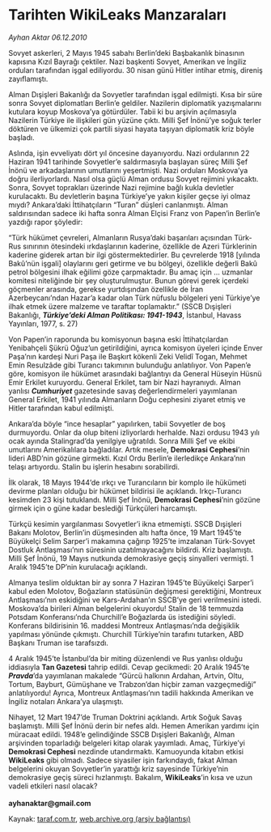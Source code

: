 # Tarihten WikiLeaks Manzaraları

*Ayhan Aktar 06.12.2010*

<div class="yazi"><p>Sovyet askerleri, 2 Mayıs 1945 sabahı Berlin’deki Başbakanlık binasının kapısına Kızıl Bayrağı çektiler. Nazi başkenti Sovyet, Amerikan ve İngiliz orduları tarafından işgal ediliyordu. 30 nisan günü Hitler intihar etmiş, direniş zayıflamıştı. </p>
<p>Alman Dışişleri Bakanlığı da Sovyetler tarafından işgal edilmişti. Kısa bir süre sonra Sovyet diplomatları Berlin’e geldiler. Nazilerin diplomatik yazışmalarını kutulara koyup Moskova’ya götürdüler. Tabii ki bu arşivin açılmasıyla Nazilerin Türkiye ile ilişkileri gün yüzüne çıktı. Milli Şef İnönü’ye soğuk terler döktüren ve ülkemizi çok partili siyasi hayata taşıyan diplomatik kriz böyle başladı.</p>
<p>Aslında, işin evveliyatı dört yıl öncesine dayanıyordu. Nazi ordularının 22 Haziran 1941 tarihinde Sovyetler’e saldırmasıyla başlayan süreç Milli Şef İnönü ve arkadaşlarının umutlarını yeşertmişti. Nazi orduları Moskova’ya doğru ilerliyorlardı. Nasıl olsa güçlü Alman ordusu Sovyet rejimini yıkacaktı. Sonra, Sovyet toprakları üzerinde Nazi rejimine bağlı kukla devletler kurulacaktı. Bu devletlerin başına Türkiye’ye yakın kişiler geçse iyi olmaz mıydı? Ankara’daki İttihatçıların “Turan” düşleri canlanmıştı. Alman saldırısından sadece iki hafta sonra Alman Elçisi Franz von Papen’in Berlin’e yazdığı rapor şöyledir: </p>
<p>“Türk hükümet çevreleri, Almanların Rusya’daki başarıları açısından Türk-Rus sınırının ötesindeki ırkdaşlarının kaderine, özellikle de Azeri Türklerinin kaderine giderek artan bir ilgi göstermektedirler. Bu çevrelerde 1918 [yılında Bakû’nün işgali] olaylarını geri getirme ve bu bölgeyi, özellikle değerli Bakû petrol bölgesini ilhak eğilimi göze çarpmaktadır. Bu amaç için ... uzmanlar komitesi niteliğinde bir şey oluşturulmuştur. Bunun görevi gerek içerdeki göçmenler arasında, gerekse yurtdışından özellikle de İran Azerbeycanı’ndan Hazar’a kadar olan Türk nüfuslu bölgeleri yeni Türkiye’ye ilhak etmek üzere malzeme ve taraftar toplamaktır.” (SSCB Dışişleri Bakanlığı, <b><i>Türkiye’deki Alman Politikası: 1941-1943</i></b>, İstanbul, Havass Yayınları, 1977, s. 27)</p>
<p>Von Papen’in raporunda bu komisyonun başına eski İttihatçılardan Yenibahçeli Şükrü Oğuz’un getirildiğini, ayrıca komisyon üyeleri içinde Enver Paşa’nın kardeşi Nuri Paşa ile Başkırt kökenli Zeki Velidî Togan, Mehmet Emin Resulzâde gibi Turancı takımının bulunduğu anlatılıyor. Von Papen’e göre, komisyon ile hükümet arasındaki bağlantıyı da General Hüseyin Hüsnü Emir Erkilet kuruyordu. General Erkilet, tam bir Nazi hayranıydı. Alman yanlısı <b><i>Cumhuriyet</i></b> gazetesinde savaş değerlendirmeleri yayımlanan General Erkilet, 1941 yılında Almanların Doğu cephesini ziyaret etmiş ve Hitler tarafından kabul edilmişti.</p>
<p>Ankara’da böyle “ince hesaplar” yapılırken, tabii Sovyetler de boş durmuyordu. Onlar da olup biteni izliyorlardı herhalde. Nazi ordusu 1943 yılı ocak ayında Stalingrad’da yenilgiye uğratıldı. Sonra Milli Şef ve ekibi umutlarını Amerikalılara bağladılar. Artık mesele, <b>Demokrasi Cephesi</b>’nin lideri ABD’nin gözüne girmekti. Kızıl Ordu Berlin’e ilerledikçe Ankara’nın telaşı artıyordu. Stalin bu işlerin hesabını sorabilirdi.</p>
<p>İlk olarak, 18 Mayıs 1944’de ırkçı ve Turancıların bir komplo ile hükümeti devirme planları olduğu bir hükümet bildirisi ile açıklandı. Irkçı-Turancı kesimden 23 kişi tutuklandı. Milli Şef İnönü, <b>Demokrasi Cephesi</b>’nin gözüne girmek için o güne kadar beslediği Türkçüleri harcamıştı.</p>
<p>Türkçü kesimin yargılanması Sovyetler’i ikna etmemişti. SSCB Dışişleri Bakanı Molotov, Berlin’in düşmesinden altı hafta önce, 19 Mart 1945’te Büyükelçi Selim Sarper’i makamına çağırıp 1925’te imzalanan Türk-Sovyet Dostluk Antlaşması’nın süresinin uzatılmayacağını bildirdi. Kriz başlamıştı. Milli Şef İnönü, 19 Mayıs nutkunda demokrasiye geçiş sinyalleri vermişti. 1 Aralık 1945’te DP’nin kurulacağı açıklandı.</p>
<p>Almanya teslim olduktan bir ay sonra 7 Haziran 1945’te Büyükelçi Sarper’i kabul eden Molotov, Boğazların statüsünün değişmesi gerektiğini, Montreux Antlaşması’nın eskidiğini ve Kars-Ardahan’ın SSCB’ye geri verilmesini istedi. Moskova’da birileri Alman belgelerini okuyordu! Stalin de 18 temmuzda Potsdam Konferansı’nda Churchill’e Boğazlarda üs istediğini söyledi. Konferans bildirisinin 16. maddesi Montreux Antlaşması’nda değişiklik yapılması yönünde çıkmıştı. Churchill Türkiye’nin tarafını tutarken, ABD Başkanı Truman ise tarafsızdı.</p>
<p>4 Aralık 1945’te İstanbul’da bir miting düzenlendi ve Rus yanlısı olduğu iddiasıyla <b>Tan Gazetesi</b> tahrip edildi. Cevap gecikmedi: 20 Aralık 1945’te <b><i>Pravda</i></b>’da yayımlanan makalede “Gürcü halkının Ardahan, Artvin, Oltu, Tortum, Bayburt, Gümüşhane ve Trabzon’dan hiçbir zaman vazgeçmediği” anlatılıyordu! Ayrıca, Montreux Antlaşması’nın tadili hakkında Amerikan ve İngiliz notaları Ankara’ya ulaşmıştı.</p>
<p>Nihayet, 12 Mart 1947’de Truman Doktrini açıklandı. Artık Soğuk Savaş başlamıştı. Milli Şef İnönü derin bir nefes aldı. Hemen Amerikan yardımı için müracaat edildi. 1948’e gelindiğinde SSCB Dışişleri Bakanlığı, Alman arşivinden toparladığı belgeleri kitap olarak yayımladı. Amaç, Türkiye’yi <b>Demokrasi Cephesi</b> nezdinde utandırmaktı. Kamuoyunda kitabın etkisi <b>WikiLeaks</b> gibi olmadı. Sadece siyasiler işin farkındaydı, fakat Alman belgelerini okuyan Sovyetler’in yarattığı kriz sayesinde Türkiye’nin demokrasiye geçiş süreci hızlanmıştı. Bakalım, <b>WikiLeaks</b>’in kısa ve uzun vadeli etkileri nasıl olacak?<br/><br/><b>ayhanaktar@gmail.com</b></p></div>

Kaynak: [taraf.com.tr](http://www.taraf.com.tr:80/ayhan-aktar/makale-tarihten-wikileaks-manzaralari.htm), [web.archive.org (arşiv bağlantısı)](http://web.archive.org/web/20101209131511/http://www.taraf.com.tr:80/ayhan-aktar/makale-tarihten-wikileaks-manzaralari.htm)
